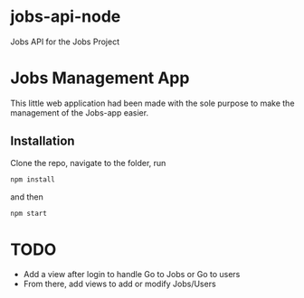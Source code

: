 # jobs-api-node
Jobs API for the Jobs Project

# Jobs Management App

This little web application had been made with the sole purpose to make the management of the Jobs-app easier.

## Installation

Clone the repo, navigate to the folder, run 

```bash
npm install
```

and then 

```bash
npm start
```

# TODO

* Add a view after login to handle Go to Jobs or Go to users
* From there, add views to add or modify Jobs/Users
